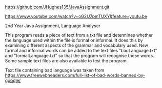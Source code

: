 https://github.com/JHughes135/JavaAssignment.git

https://www.youtube.com/watch?v=oG2U7pmTUXY&feature=youtu.be

2nd Year Java Assignment, Language Analyser

This program reads a piece of text from a txt file and determines whether the language used within the file is formal or informal. It does this by examining different aspects of the grammar and vocabulary used.
New formal and informal words can be added to the text files "badLanguage.txt" and 
"formalLanguage.txt" so that the program will recognise these words.
Some sample text files are also available to test the program.

Text file containing bad language was taken from https://www.freewebheaders.com/full-list-of-bad-words-banned-by-google/
